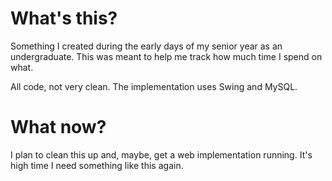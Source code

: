 # What's this?
Something I created during the early days of my senior year as an undergraduate.
This was meant to help me track how much time I spend on what.

All code, not very clean. The implementation uses Swing and MySQL.

# What now?
I plan to clean this up and, maybe, get a web implementation running. It's high
time I need something like this again.
